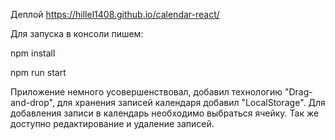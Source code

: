 Деплой https://hillel1408.github.io/calendar-react/

Для запуска в консоли пишем:

npm install

npm run start

Приложение немного усовершенствовал, добавил технологию "Drag-and-drop", для хранения записей календаря добавил "LocalStorage". Для добавления записи в календарь необходимо выбраться ячейку. Так же доступно редактирование и удаление записей.
